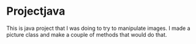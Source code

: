# Projectjava
This is java project that I was doing to try to manipulate images. I made a picture class and make a couple of methods that would do that. 
